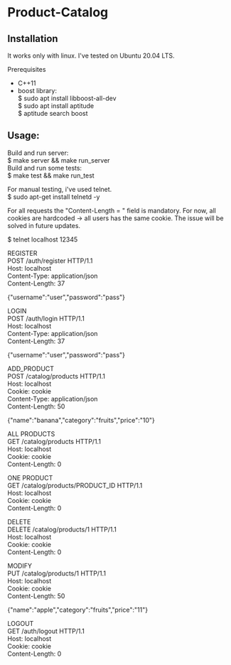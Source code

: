 # Product-Catalog

Installation
------------
It works only with linux. I've tested on Ubuntu 20.04 LTS.

Prerequisites
- C++11
- boost library:  
$ sudo apt install libboost-all-dev  
$ sudo apt install aptitude  
$ aptitude search boost  
  
Usage:
-----

Build and run server:  
$ make server && make run_server  
Build and run some tests:  
$ make test && make run_test  
  
For manual testing, i've used telnet.  
$ sudo apt-get install telnetd -y  
  
For all requests the "Content-Length = <value>" field is mandatory.
For now, all cookies are hardcoded -> all users has the same cookie.
The issue will be solved in future updates.


$ telnet localhost 12345

REGISTER  
POST /auth/register HTTP/1.1  
Host: localhost  
Content-Type: application/json  
Content-Length: 37    
  
{"username":"user","password":"pass"}  
  
LOGIN  
POST /auth/login HTTP/1.1   
Host: localhost  
Content-Type: application/json  
Content-Length: 37  

{"username":"user","password":"pass"}  

ADD_PRODUCT  
POST /catalog/products HTTP/1.1  
Host: localhost  
Cookie: cookie  
Content-Type: application/json  
Content-Length: 50  
  
{"name":"banana","category":"fruits","price":"10"}  

ALL PRODUCTS  
GET /catalog/products HTTP/1.1  
Host: localhost  
Cookie: cookie  
Content-Length: 0  
  
ONE PRODUCT  
GET /catalog/products/PRODUCT_ID HTTP/1.1  
Host: localhost  
Cookie: cookie  
Content-Length: 0  
  
DELETE  
DELETE /catalog/products/1 HTTP/1.1  
Host: localhost  
Cookie: cookie  
Content-Length: 0  
  
MODIFY  
PUT /catalog/products/1 HTTP/1.1  
Host: localhost  
Cookie: cookie  
Content-Length: 50  
  
{"name":"apple","category":"fruits","price":"11"}  
  
LOGOUT  
GET /auth/logout HTTP/1.1  
Host: localhost  
Cookie: cookie  
Content-Length: 0  
